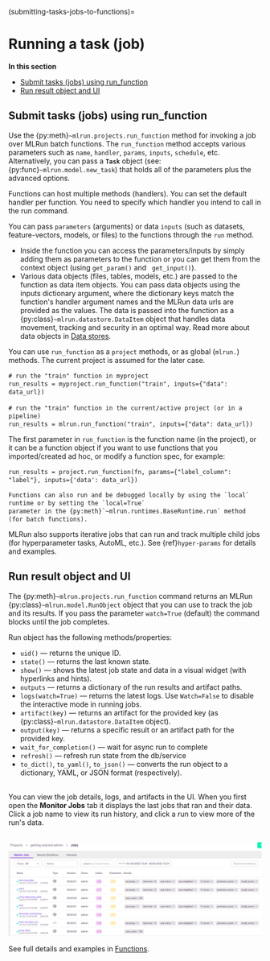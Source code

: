(submitting-tasks-jobs-to-functions)=
#  Running a task (job)

**In this section**
- [Submit tasks (jobs) using run_function](#run)
- [Run result object and UI](#result)

<a id="run"></a>
## Submit tasks (jobs) using run_function

Use the {py:meth}`~mlrun.projects.run_function` method for invoking a job over MLRun batch functions. 
The `run_function` method accepts various parameters such as `name`, `handler`, `params`, `inputs`, `schedule`, etc. 
Alternatively, you can pass a **`Task`** object (see: {py:func}`~mlrun.model.new_task`) that holds all of the 
parameters plus the advanced options. 

Functions can host multiple methods (handlers). You can set the default handler per function. You
 need to specify which handler you intend to call in the run command. 

You can pass `parameters` (arguments) or data `inputs` (such as datasets, feature-vectors, models, or files) to the functions through the `run` method.
- Inside the function you can access the parameters/inputs by simply adding them as parameters to the function or you can get them from the context object (using `get_param()` and ` get_input()`).
- Various data objects (files, tables, models, etc.) are passed to the function as data item objects. You can pass data objects using the 
inputs dictionary argument, where the dictionary keys match the function's handler argument names and the MLRun data urls are provided 
as the values. The data is passed into the function as a {py:class}`~mlrun.datastore.DataItem` object that handles data movement, 
tracking and security in an optimal way. Read more about data objects in [Data stores](../store/datastore.html).

You can use `run_function` as a `project` methods, or as global (`mlrun.`) methods. The current project is assumed for the later case.

    # run the "train" function in myproject
    run_results = myproject.run_function("train", inputs={"data": data_url})  
    
    # run the "train" function in the current/active project (or in a pipeline)
    run_results = mlrun.run_function("train", inputs={"data": data_url})  
    
The first parameter in `run_function` is the function name (in the project), or it can be a function object if you want to 
use functions that you imported/created ad hoc, or modify a function spec, for example:

    run_results = project.run_function(fn, params={"label_column": "label"}, inputs={'data': data_url})

```{admonition} Run/simulate functions locally: 
Functions can also run and be debugged locally by using the `local` runtime or by setting the `local=True` 
parameter in the {py:meth}`~mlrun.runtimes.BaseRuntime.run` method (for batch functions).
```

MLRun also supports iterative jobs that can run and track multiple child jobs (for hyperparameter tasks, AutoML, etc.). 
See {ref}`hyper-params` for details and examples.

<a id="result"></a>
## Run result object and UI

The {py:meth}`~mlrun.projects.run_function` command returns an MLRun {py:class}`~mlrun.model.RunObject` object that you can use to track the job and its results. 
If you pass the parameter `watch=True` (default) the command blocks until the job completes.

Run object has the following methods/properties:
- `uid()` &mdash; returns the unique ID.
- `state()` &mdash; returns the last known state.
- `show()` &mdash; shows the latest job state and data in a visual widget (with hyperlinks and hints).
- `outputs` &mdash; returns a dictionary of the run results and artifact paths.
- `logs(watch=True)` &mdash; returns the latest logs.
    Use `Watch=False` to disable the interactive mode in running jobs.
- `artifact(key)` &mdash; returns an artifact for the provided key (as {py:class}`~mlrun.datastore.DataItem` object).
- `output(key)` &mdash; returns a specific result or an artifact path for the provided key.
- `wait_for_completion()` &mdash; wait for async run to complete
- `refresh()` &mdash; refresh run state from the db/service
- `to_dict()`, `to_yaml()`, `to_json()` &mdash; converts the run object to a dictionary, YAML, or JSON format (respectively).

<br>You can view the job details, logs, and artifacts in the UI. When you first open the **Monitor 
Jobs** tab it displays the last jobs that ran and their data. Click a job name to view its run history, and click a run to view more of the 
run's data.

<br><img src="../_static/images/project-jobs-train-artifacts-test_set.png" alt="project-jobs-train-artifacts-test_set" width="800"/>

See full details and examples in [Functions](../runtimes/functions.html).
